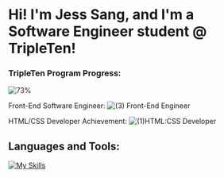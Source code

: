 # Hi! I'm Jess Sang, and I'm a Software Engineer student @ TripleTen!

### TripleTen Program Progress:
![73%](https://progress-bar.xyz/73)

Front-End Software Engineer:
![(3) Front-End Engineer](https://github.com/user-attachments/assets/7da803eb-0f70-4c74-b4d1-ec1277f3646b)


HTML/CSS Developer Achievement:
![(1)HTML:CSS Developer](https://github.com/user-attachments/assets/b53449c4-00f4-4a0c-a16d-553b56c4bcbe)


## **Languages and Tools:**

[![My Skills](https://skillicons.dev/icons?i=js,html,css,vscode,figma,git,github,discord)](https://skillicons.dev)
